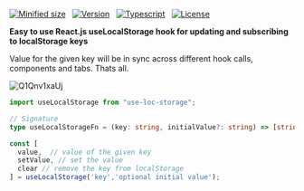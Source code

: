[![Minified size][npm-size]][npm-url]&nbsp;&nbsp;
[![Version][npm-version]][npm-url]&nbsp;&nbsp;
[![Typescript][npm-typescript]][npm-url]&nbsp;&nbsp;
[![License][github-license]][github-license-url]&nbsp;&nbsp;

**Easy to use React.js useLocalStorage hook for updating and subscribing to localStorage keys**

Value for the given key will be in sync across different hook calls, components and tabs. Thats all.

![Q1Qnv1xaUj](https://user-images.githubusercontent.com/39832865/230778477-5480378a-5f89-451b-bafe-b4e1e34bb00f.gif)

```ts
import useLocalStorage from "use-loc-storage";

// Signature
type useLocalStorageFn = (key: string, initialValue?: string) => [string | null, (newValue: string) => void, () => void];

const [
  value,  // value of the given key
  setValue, // set the value
  clear // remove the key from localStorage
] = useLocalStorage('key','optional initial value');
```

[npm-url]: https://www.npmjs.com/package/use-loc-storage
[npm-version]: https://img.shields.io/npm/v/use-loc-storage
[github-license]: https://img.shields.io/npm/l/use-loc-storage
[github-license-url]: https://github.com/doganhekimoglu/uselocalstorage/blob/master/LICENSE
[npm-typescript]: https://img.shields.io/npm/types/use-loc-storage
[npm-size]: https://img.shields.io/bundlephobia/min/use-loc-storage